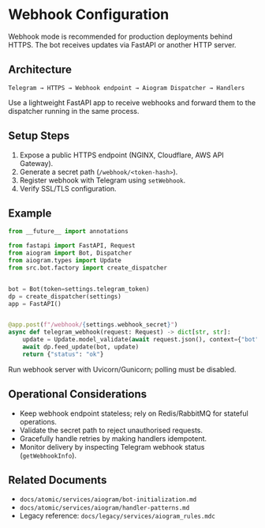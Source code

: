 # Webhook Configuration

Webhook mode is recommended for production deployments behind HTTPS. The bot receives updates via FastAPI or another HTTP server.

## Architecture

```
Telegram → HTTPS → Webhook endpoint → Aiogram Dispatcher → Handlers
```

Use a lightweight FastAPI app to receive webhooks and forward them to the dispatcher running in the same process.

## Setup Steps

1. Expose a public HTTPS endpoint (NGINX, Cloudflare, AWS API Gateway).
2. Generate a secret path (`/webhook/<token-hash>`).
3. Register webhook with Telegram using `setWebhook`.
4. Verify SSL/TLS configuration.

## Example

```python
from __future__ import annotations

from fastapi import FastAPI, Request
from aiogram import Bot, Dispatcher
from aiogram.types import Update
from src.bot.factory import create_dispatcher


bot = Bot(token=settings.telegram_token)
dp = create_dispatcher(settings)
app = FastAPI()


@app.post(f"/webhook/{settings.webhook_secret}")
async def telegram_webhook(request: Request) -> dict[str, str]:
    update = Update.model_validate(await request.json(), context={"bot": bot})
    await dp.feed_update(bot, update)
    return {"status": "ok"}
```

Run webhook server with Uvicorn/Gunicorn; polling must be disabled.

## Operational Considerations

- Keep webhook endpoint stateless; rely on Redis/RabbitMQ for stateful operations.
- Validate the secret path to reject unauthorised requests.
- Gracefully handle retries by making handlers idempotent.
- Monitor delivery by inspecting Telegram webhook status (`getWebhookInfo`).

## Related Documents

- `docs/atomic/services/aiogram/bot-initialization.md`
- `docs/atomic/services/aiogram/handler-patterns.md`
- Legacy reference: `docs/legacy/services/aiogram_rules.mdc`
